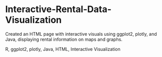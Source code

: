 # Interactive-Rental-Data-Visualization
Created an HTML page with interactive visuals using ggplot2,
plotly, and Java, displaying rental information on maps and
graphs.

R, ggplot2, plotly, Java, HTML, Interactive Visualization
